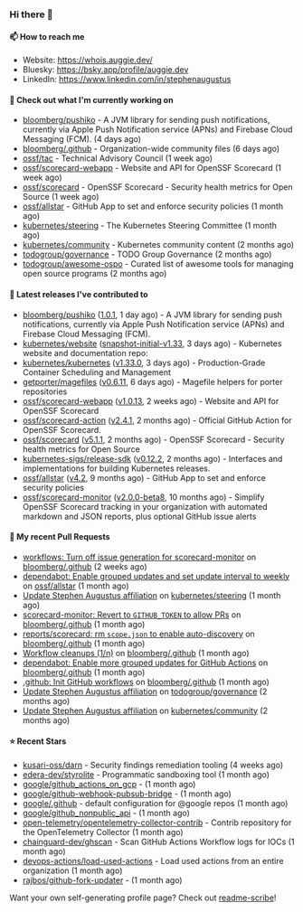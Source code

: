 ### Hi there 👋

#### 📫 How to reach me

- Website: https://whois.auggie.dev/
- Bluesky: https://bsky.app/profile/auggie.dev
- LinkedIn: https://www.linkedin.com/in/stephenaugustus

#### 👷 Check out what I'm currently working on

- [bloomberg/pushiko](https://github.com/bloomberg/pushiko) - A JVM library for sending push notifications, currently via Apple Push Notification service (APNs) and Firebase Cloud Messaging (FCM). (4 days ago)
- [bloomberg/.github](https://github.com/bloomberg/.github) - Organization-wide community files (6 days ago)
- [ossf/tac](https://github.com/ossf/tac) - Technical Advisory Council (1 week ago)
- [ossf/scorecard-webapp](https://github.com/ossf/scorecard-webapp) - Website and API for OpenSSF Scorecard (1 week ago)
- [ossf/scorecard](https://github.com/ossf/scorecard) - OpenSSF Scorecard - Security health metrics for Open Source (1 week ago)
- [ossf/allstar](https://github.com/ossf/allstar) - GitHub App to set and enforce security policies (1 month ago)
- [kubernetes/steering](https://github.com/kubernetes/steering) - The Kubernetes Steering Committee (1 month ago)
- [kubernetes/community](https://github.com/kubernetes/community) - Kubernetes community content (2 months ago)
- [todogroup/governance](https://github.com/todogroup/governance) - TODO Group Governance (2 months ago)
- [todogroup/awesome-ospo](https://github.com/todogroup/awesome-ospo) - Curated list of awesome tools for managing open source programs (2 months ago)

#### 🔭 Latest releases I've contributed to

- [bloomberg/pushiko](https://github.com/bloomberg/pushiko) ([1.0.1](https://github.com/bloomberg/pushiko/releases/tag/1.0.1), 1 day ago) - A JVM library for sending push notifications, currently via Apple Push Notification service (APNs) and Firebase Cloud Messaging (FCM).
- [kubernetes/website](https://github.com/kubernetes/website) ([snapshot-initial-v1.33](https://github.com/kubernetes/website/releases/tag/snapshot-initial-v1.33), 3 days ago) - Kubernetes website and documentation repo: 
- [kubernetes/kubernetes](https://github.com/kubernetes/kubernetes) ([v1.33.0](https://github.com/kubernetes/kubernetes/releases/tag/v1.33.0), 3 days ago) - Production-Grade Container Scheduling and Management
- [getporter/magefiles](https://github.com/getporter/magefiles) ([v0.6.11](https://github.com/getporter/magefiles/releases/tag/v0.6.11), 6 days ago) - Magefile helpers for porter repositories
- [ossf/scorecard-webapp](https://github.com/ossf/scorecard-webapp) ([v1.0.13](https://github.com/ossf/scorecard-webapp/releases/tag/v1.0.13), 2 weeks ago) - Website and API for OpenSSF Scorecard
- [ossf/scorecard-action](https://github.com/ossf/scorecard-action) ([v2.4.1](https://github.com/ossf/scorecard-action/releases/tag/v2.4.1), 2 months ago) - Official GitHub Action for OpenSSF Scorecard.
- [ossf/scorecard](https://github.com/ossf/scorecard) ([v5.1.1](https://github.com/ossf/scorecard/releases/tag/v5.1.1), 2 months ago) - OpenSSF Scorecard - Security health metrics for Open Source
- [kubernetes-sigs/release-sdk](https://github.com/kubernetes-sigs/release-sdk) ([v0.12.2](https://github.com/kubernetes-sigs/release-sdk/releases/tag/v0.12.2), 2 months ago) - Interfaces and implementations for building Kubernetes releases.
- [ossf/allstar](https://github.com/ossf/allstar) ([v4.2](https://github.com/ossf/allstar/releases/tag/v4.2), 9 months ago) - GitHub App to set and enforce security policies
- [ossf/scorecard-monitor](https://github.com/ossf/scorecard-monitor) ([v2.0.0-beta8](https://github.com/ossf/scorecard-monitor/releases/tag/v2.0.0-beta8), 10 months ago) - Simplify OpenSSF Scorecard tracking in your organization with automated markdown and JSON reports, plus optional GitHub issue alerts

#### 🔨 My recent Pull Requests

- [workflows: Turn off issue generation for scorecard-monitor](https://github.com/bloomberg/.github/pull/23) on [bloomberg/.github](https://github.com/bloomberg/.github) (2 weeks ago)
- [dependabot: Enable grouped updates and set update interval to weekly](https://github.com/ossf/allstar/pull/671) on [ossf/allstar](https://github.com/ossf/allstar) (1 month ago)
- [Update Stephen Augustus affiliation](https://github.com/kubernetes/steering/pull/290) on [kubernetes/steering](https://github.com/kubernetes/steering) (1 month ago)
- [scorecard-monitor: Revert to `GITHUB_TOKEN` to allow PRs](https://github.com/bloomberg/.github/pull/14) on [bloomberg/.github](https://github.com/bloomberg/.github) (1 month ago)
- [reports/scorecard: rm `scope.json` to enable auto-discovery](https://github.com/bloomberg/.github/pull/13) on [bloomberg/.github](https://github.com/bloomberg/.github) (1 month ago)
- [Workflow cleanups (1/n)](https://github.com/bloomberg/.github/pull/12) on [bloomberg/.github](https://github.com/bloomberg/.github) (1 month ago)
- [dependabot: Enable more grouped updates for GitHub Actions](https://github.com/bloomberg/.github/pull/9) on [bloomberg/.github](https://github.com/bloomberg/.github) (1 month ago)
- [.github: Init GitHub workflows](https://github.com/bloomberg/.github/pull/3) on [bloomberg/.github](https://github.com/bloomberg/.github) (1 month ago)
- [Update Stephen Augustus affiliation](https://github.com/todogroup/governance/pull/375) on [todogroup/governance](https://github.com/todogroup/governance) (2 months ago)
- [Update Stephen Augustus affiliation](https://github.com/kubernetes/community/pull/8351) on [kubernetes/community](https://github.com/kubernetes/community) (2 months ago)

#### ⭐ Recent Stars

- [kusari-oss/darn](https://github.com/kusari-oss/darn) - Security findings remediation tooling (4 weeks ago)
- [edera-dev/styrolite](https://github.com/edera-dev/styrolite) - Programmatic sandboxing tool (1 month ago)
- [google/github_actions_on_gcp](https://github.com/google/github_actions_on_gcp) -  (1 month ago)
- [google/github-webhook-pubsub-bridge](https://github.com/google/github-webhook-pubsub-bridge) -  (1 month ago)
- [google/.github](https://github.com/google/.github) - default configuration for @google repos (1 month ago)
- [google/github_nonpublic_api](https://github.com/google/github_nonpublic_api) -  (1 month ago)
- [open-telemetry/opentelemetry-collector-contrib](https://github.com/open-telemetry/opentelemetry-collector-contrib) - Contrib repository for the OpenTelemetry Collector (1 month ago)
- [chainguard-dev/ghscan](https://github.com/chainguard-dev/ghscan) - Scan GitHub Actions Workflow logs for IOCs (1 month ago)
- [devops-actions/load-used-actions](https://github.com/devops-actions/load-used-actions) - Load used actions from an entire organization (1 month ago)
- [rajbos/github-fork-updater](https://github.com/rajbos/github-fork-updater) -  (1 month ago)



Want your own self-generating profile page? Check out [readme-scribe](https://github.com/muesli/readme-scribe)!
